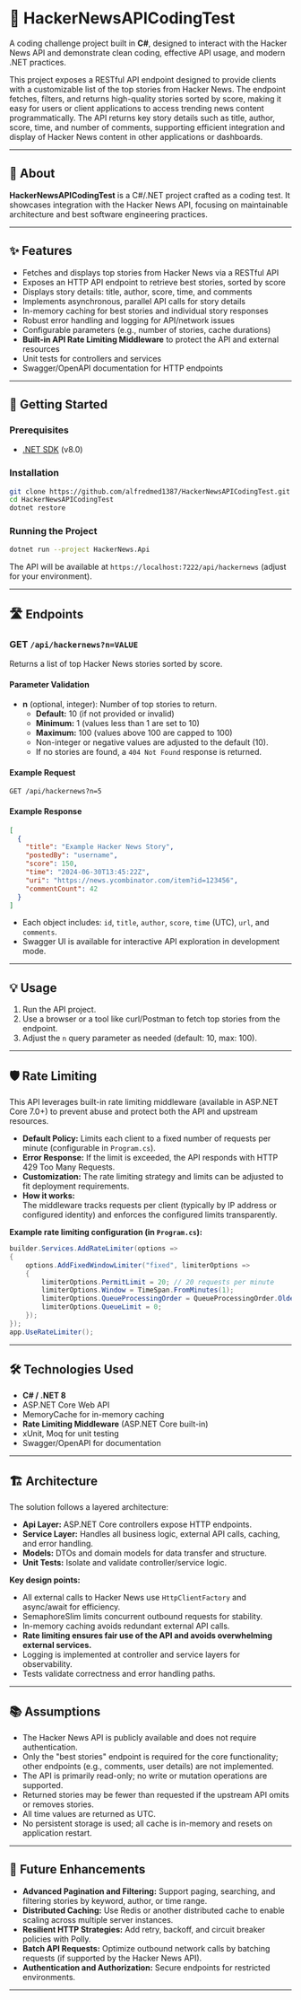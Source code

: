 # 🚀 HackerNewsAPICodingTest

A coding challenge project built in **C#**, designed to interact with the Hacker News API and demonstrate clean coding, effective API usage, and modern .NET practices.

This project exposes a RESTful API endpoint designed to provide clients with a customizable list of the top stories from Hacker News. The endpoint fetches, filters, and returns high-quality stories sorted by score, making it easy for users or client applications to access trending news content programmatically. The API returns key story details such as title, author, score, time, and number of comments, supporting efficient integration and display of Hacker News content in other applications or dashboards.

---

## 📖 About

**HackerNewsAPICodingTest** is a C#/.NET project crafted as a coding test. It showcases integration with the Hacker News API, focusing on maintainable architecture and best software engineering practices.

---

## ✨ Features

- Fetches and displays top stories from Hacker News via a RESTful API
- Exposes an HTTP API endpoint to retrieve best stories, sorted by score
- Displays story details: title, author, score, time, and comments
- Implements asynchronous, parallel API calls for story details
- In-memory caching for best stories and individual story responses
- Robust error handling and logging for API/network issues
- Configurable parameters (e.g., number of stories, cache durations)
- **Built-in API Rate Limiting Middleware** to protect the API and external resources
- Unit tests for controllers and services
- Swagger/OpenAPI documentation for HTTP endpoints

---

## 🚀 Getting Started

### Prerequisites

- [.NET SDK](https://dotnet.microsoft.com/download) (v8.0)

### Installation

```bash
git clone https://github.com/alfredmed1387/HackerNewsAPICodingTest.git
cd HackerNewsAPICodingTest
dotnet restore
```

### Running the Project

```bash
dotnet run --project HackerNews.Api
```

The API will be available at `https://localhost:7222/api/hackernews` (adjust for your environment).

---

## 🛣️ Endpoints

### GET `/api/hackernews?n=VALUE`
 
Returns a list of top Hacker News stories sorted by score.
 
#### Parameter Validation
 
 - **n** (optional, integer): Number of top stories to return.
   - **Default:** 10 (if not provided or invalid)
   - **Minimum:** 1 (values less than 1 are set to 10)
   - **Maximum:** 100 (values above 100 are capped to 100)
   - Non-integer or negative values are adjusted to the default (10).
   - If no stories are found, a `404 Not Found` response is returned.
 
#### Example Request
 
```http
GET /api/hackernews?n=5
```
 
#### Example Response
 
```json
[
  {
    "title": "Example Hacker News Story",
    "postedBy": "username",
    "score": 150,
    "time": "2024-06-30T13:45:22Z",
    "uri": "https://news.ycombinator.com/item?id=123456",
    "commentCount": 42
  }
]
```

- Each object includes: `id`, `title`, `author`, `score`, `time` (UTC), `url`, and `comments`.
- Swagger UI is available for interactive API exploration in development mode.
 
---

## 💡 Usage

1. Run the API project.
2. Use a browser or a tool like curl/Postman to fetch top stories from the endpoint.
3. Adjust the `n` query parameter as needed (default: 10, max: 100).

---

## 🛡️ Rate Limiting

This API leverages built-in rate limiting middleware (available in ASP.NET Core 7.0+) to prevent abuse and protect both the API and upstream resources.

- **Default Policy:** Limits each client to a fixed number of requests per minute (configurable in `Program.cs`).
- **Error Response:** If the limit is exceeded, the API responds with HTTP 429 Too Many Requests.
- **Customization:** The rate limiting strategy and limits can be adjusted to fit deployment requirements.
- **How it works:**  
  The middleware tracks requests per client (typically by IP address or configured identity) and enforces the configured limits transparently.

**Example rate limiting configuration (in `Program.cs`):**
```csharp
builder.Services.AddRateLimiter(options =>
{
    options.AddFixedWindowLimiter("fixed", limiterOptions =>
    {
        limiterOptions.PermitLimit = 20; // 20 requests per minute
        limiterOptions.Window = TimeSpan.FromMinutes(1);
        limiterOptions.QueueProcessingOrder = QueueProcessingOrder.OldestFirst;
        limiterOptions.QueueLimit = 0;
    });
});
app.UseRateLimiter();
```

---

## 🛠️ Technologies Used

- **C# / .NET 8**
- ASP.NET Core Web API
- MemoryCache for in-memory caching
- **Rate Limiting Middleware** (ASP.NET Core built-in)
- xUnit, Moq for unit testing
- Swagger/OpenAPI for documentation

---

## 🏗️ Architecture

The solution follows a layered architecture:
- **Api Layer:** ASP.NET Core controllers expose HTTP endpoints.
- **Service Layer:** Handles all business logic, external API calls, caching, and error handling.
- **Models:** DTOs and domain models for data transfer and structure.
- **Unit Tests:** Isolate and validate controller/service logic.

**Key design points:**
- All external calls to Hacker News use `HttpClientFactory` and async/await for efficiency.
- SemaphoreSlim limits concurrent outbound requests for stability.
- In-memory caching avoids redundant external API calls.
- **Rate limiting ensures fair use of the API and avoids overwhelming external services.**
- Logging is implemented at controller and service layers for observability.
- Tests validate correctness and error handling paths.

---

## 📚 Assumptions

- The Hacker News API is publicly available and does not require authentication.
- Only the "best stories" endpoint is required for the core functionality; other endpoints (e.g., comments, user details) are not implemented.
- The API is primarily read-only; no write or mutation operations are supported.
- Returned stories may be fewer than requested if the upstream API omits or removes stories.
- All time values are returned as UTC.
- No persistent storage is used; all cache is in-memory and resets on application restart.

---

## 🌱 Future Enhancements

- **Advanced Pagination and Filtering:** Support paging, searching, and filtering stories by keyword, author, or time range.
- **Distributed Caching:** Use Redis or another distributed cache to enable scaling across multiple server instances.
- **Resilient HTTP Strategies:** Add retry, backoff, and circuit breaker policies with Polly.
- **Batch API Requests:** Optimize outbound network calls by batching requests (if supported by the Hacker News API).
- **Authentication and Authorization:** Secure endpoints for restricted environments.

---
